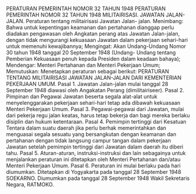  PERATURAN PEMERINTAH NOMOR 32 TAHUN 1948 PERATURAN PEMERINTAH NOMOR 32 TAHUN 1948 MILITAIRISASI. JAWATAN JALAN-JALAN. Peraturan tentang militairisasi Jawatan Jalan- jalan.
Menimbang:
 Bahwa untuk kepentingan keamanan dan pertahanan dianggap perlu diadakan pengawasan oleh Angkatan perang atas Jawatan Jalan-jalan, dengan tidak mengurangi kekuasaan Jawatan dalam pekerjaan sehari-hari untuk memenuhi kewajibannya;
Mengingat:
 Akan Undang-Undang Nomor 30 tahun 1948 tanggal 20 September 1948 (Undang- Undang tentang Pemberian Kekuasaan penuh kepada Presiden dalam keadaan bahaya); Mendengar: Menteri Pertahanan dan Menteri Pekerjaan Umum; Memutuskan: Menetapkan peraturan sebagai berikut: PERATURAN TENTANG MILITAIRISASI JAWATAN JALAN-JALAN DARI KEMENTERIAN PEKERJAAN UMUM. Pasal 1. Jawatan Jalan-jalan mulai tanggal 28 September 1948 diawasi oleh Angakatan Perang (dimilitairiseer). Pasal 2. Pimpinan dan Pegawai Jawatan beserta segala alat-alat untuk menyelenggarakan pekerjaan sehari-hari tetap ada dibawah kekuasaan Menteri Pekerjaan Umum. Pasal 3. Pegawai-pegawai dari Jawatan, mulai dari pekerja regu jalan keatas, harus tetap bekerja dan bagi mereka berlaku disiplin dan hukum ketentaraan. Pasal 4. Pemimpin tertinggi dari Kesatuan Tentara dalam suatu daerah jika perlu berhak memerintahkan dan menguasai segala sesuatu yang bersangkutan dengan keamanan dan pertahanan dengan tidak langsung campur tangan dalam pekerjaan Jawatan setelah pemimpin tertinggi dari Jawatan dalam daerah itu diberi tahu. Pasal 5. Aturan-aturan, instruksi-instruksi dan lain sebagainya untuk menjalankan peraturan ini ditetapkan oleh Menteri Pertahanan dan/atau Menteri Pekerjaan Umum. Pasal 6. Peraturan ini mulai berlaku pada hari diumumkan. Ditetapkan di Yogyakarta pada tanggal 28 September 1948 SOEKARNO. Diumumkan pada tanggal 28 September 1948 Wakil Sekretaris Negara, RATMOKO.